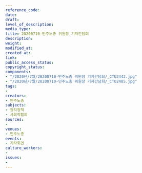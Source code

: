 ```yaml
---
reference_code: 
date: 
draft: 
level_of_description: 
media_type: 
title: 20200710-민주노총 위원장 기자간담회
description: 
weight: 
modified_at: 
created_at: 
link: 
public_access_status: 
copyright_status: 
components:
- "/2020년/7월/20200710-민주노총 위원장 기자간담회/_CTU2442.jpg"
- "/2020년/7월/20200710-민주노총 위원장 기자간담회/_CTU2485.jpg"
tags:
- 
creators:
- 민주노총
subjects:
- 정치정책
- 사회적합의
sources:
- 
venues:
- 민주노총
events:
- 기자회견
culture_workers:
- 
issues:
- 
---
```

